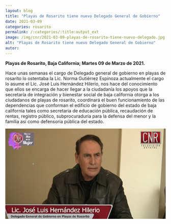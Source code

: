 ```yaml
---
layout: blog
title: "Playas de Rosarito tiene nuevo Delegado General de Gobierno"
date: 2021-03-09
categories: rosarito
permalink: /:categories/:title:output_ext
image: /img/cnr/2021-03-09-playas-de-rosarito-tiene-nuevo-delegado.jpg
alt: "Playas de Rosarito tiene nuevo Delegado General de Gobierno"
autor:
---
```


**Playas de Rosarito, Baja California; Martes 09 de Marzo de 2021.** 

Hace unas semanas el cargo de Delegado general de gobierno en playas de rosarito lo ostentaba la Lic. Norma Gutiérrez Espinoza actualmente el cargo lo asume el Lic. José Luis Hernández Hilerio, nos hace del conocimiento que ellos se encarga de hacer llegar a la ciudadanía los apoyos que la secretaría de integración y bienestar social de baja california otorga a los ciudadanos de playas de rosarito, coordinará el buen funcionamiento de las dependencias que conforman el edificio de gobierno del estado de baja california tales como secretaria de educación pública, recaudación de rentas, registro público, subprocuraduría para la defensa del menor y la familia así como defensoría pública del estado.

<div id="carouselExampleSlidesOnly" class="carousel slide" data-ride="carousel">
  <div class="carousel-inner">
    <div class="carousel-item active">
       <img class="d-block w-100" src="/img/cnr/2021-03-09-playas-de-rosarito-tiene-nuevo-delegado.jpg" loading="lazy"  alt="Playas de Rosarito tiene nuevo Delegado General de Gobierno">
    </div>
  </div>
</div>